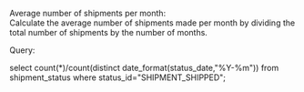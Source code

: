 Average number of shipments per month:	
Calculate the average number of shipments made per month by dividing the total number of shipments by the number of months.

Query: 

select count(*)/count(distinct date_format(status_date,"%Y-%m"))
from shipment_status
where status_id="SHIPMENT_SHIPPED";
